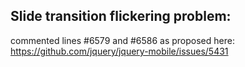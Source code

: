 
## Slide transition flickering problem:
commented lines #6579 and #6586 as proposed here:  
https://github.com/jquery/jquery-mobile/issues/5431


